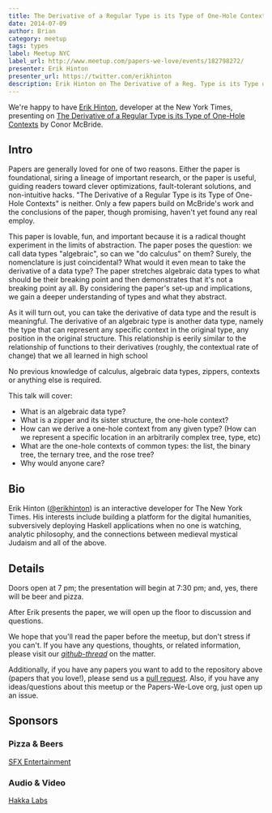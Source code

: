 ```yaml
---
title: The Derivative of a Regular Type is its Type of One-Hole Contexts
date: 2014-07-09
author: Brian
category: meetup
tags: types 
label: Meetup NYC
label_url: http://www.meetup.com/papers-we-love/events/182798272/
presenter: Erik Hinton
presenter_url: https://twitter.com/erikhinton
description: Erik Hinton on The Derivative of a Reg. Type is its Type of One-Hole Contexts
---
```


We're happy to have [Erik Hinton](https://source.opennews.org/en-US/articles/model-analysis/), developer at the New York Times, presenting on [The Derivative of a Regular Type is its Type of One-Hole Contexts](http://strictlypositive.org/diff.pdf) by Conor McBride. 

## Intro

Papers are generally loved for one of two reasons. Either the paper is foundational, siring a lineage of important research, or the paper is useful, guiding readers toward clever optimizations, fault-tolerant solutions, and non-intuitive hacks. "The Derivative of a Regular Type is its Type of One-Hole Contexts" is neither. Only a few papers build on McBride's work and the conclusions of the paper, though promising, haven't yet found any real employ.

This paper is lovable, fun, and important because it is a radical thought experiment in the limits of abstraction. The paper poses the question: we call data types "algebraic", so can we "do calculus" on them? Surely, the nomenclature is just coincidental? What would it even mean to take the derivative of a data type? The paper stretches algebraic data types to what should be their breaking point and then demonstrates that it's not a breaking point ay all. By considering the paper's set-up and implications, we gain a deeper understanding of types and what they abstract. 

As it will turn out, you can take the derivative of data type and the result is meaningful. The derivative of an algebraic type is another data type, namely the type that can represent any specific context in the original type, any position in the original structure. This relationship is eerily similar to the relationship of functions to their derivatives (roughly, the contextual rate of change) that we all learned in high school 

No previous knowledge of calculus, algebraic data types, zippers, contexts or anything else is required.

This talk will cover:

* What is an algebraic data type? 
* What is a zipper and its sister structure, the one-hole context?
* How can we derive a one-hole context from any given type? (How can we represent a specific location in an arbitrarily complex tree, type, etc)
* What are the one-hole contexts of common types: the list, the binary tree, the ternary tree, and the rose tree?
* Why would anyone care?

## Bio

Erik Hinton ([@erikhinton](https://twitter.com/erikhinton)) is an interactive developer for The New York Times. His interests include building a platform for the digital humanities, subversively deploying Haskell applications when no one is watching, analytic philosophy, and the connections between medieval mystical Judaism and all of the above.

## Details

Doors open at 7 pm; the presentation will begin at 7:30 pm; and, yes, there will be beer and pizza. 

After Erik presents the paper, we will open up the floor to discussion and questions.  

We hope that you'll read the paper before the meetup, but don't stress if you can't.  If you have any questions, thoughts, or related information, please visit our [*github-thread*](https://github.com/papers-we-love/papers-we-love/issues/118) on the matter.

Additionally, if you have any papers you want to add to the repository above (papers that you love!), please send us a [pull request](https://github.com/papers-we-love/papers-we-love/pulls). Also, if you have any ideas/questions about this meetup or the Papers-We-Love org, just open up an issue.

## Sponsors

### Pizza & Beers

[SFX Entertainment](https://sfx.recruiterbox.com/)

### Audio & Video

[Hakka Labs](http://www.hakkalabs.co/)


